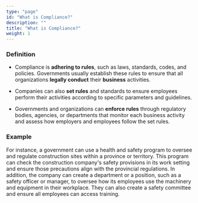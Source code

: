 ```yaml
---
type: "page"
id: "What is Compliance?"
description: ""
title: "What is Compliance?"
weight: 1
---
```


### Definition

- Compliance is **adhering to rules**, such as laws, standards, codes, and policies. Governments usually establish these rules to ensure that all organizations **legally conduct** their **business** activities.

- Companies can also **set rules** and standards to ensure employees perform their activities according to specific parameters and guidelines.

- Governments and organizations can **enforce rules** through regulatory bodies, agencies, or departments that monitor each business activity and assess how employers and employees follow the set rules.

### Example

For instance, a government can use a health and safety program to oversee and regulate construction sites within a province or territory. This program can check the construction company's safety provisions in its work setting and ensure those precautions align with the provincial regulations. In addition, the company can create a department or a position, such as a safety officer or manager, to oversee how its employees use the machinery and equipment in their workplace. They can also create a safety committee and ensure all employees can access training.